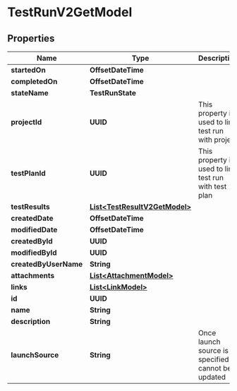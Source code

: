 

# TestRunV2GetModel


## Properties

| Name | Type | Description | Notes |
|------------ | ------------- | ------------- | -------------|
|**startedOn** | **OffsetDateTime** |  |  [optional] |
|**completedOn** | **OffsetDateTime** |  |  [optional] |
|**stateName** | **TestRunState** |  |  |
|**projectId** | **UUID** | This property is used to link test run with project |  |
|**testPlanId** | **UUID** | This property is used to link test run with test plan |  [optional] |
|**testResults** | [**List&lt;TestResultV2GetModel&gt;**](TestResultV2GetModel.md) |  |  [optional] |
|**createdDate** | **OffsetDateTime** |  |  |
|**modifiedDate** | **OffsetDateTime** |  |  [optional] |
|**createdById** | **UUID** |  |  |
|**modifiedById** | **UUID** |  |  [optional] |
|**createdByUserName** | **String** |  |  [optional] |
|**attachments** | [**List&lt;AttachmentModel&gt;**](AttachmentModel.md) |  |  [optional] |
|**links** | [**List&lt;LinkModel&gt;**](LinkModel.md) |  |  [optional] |
|**id** | **UUID** |  |  |
|**name** | **String** |  |  |
|**description** | **String** |  |  [optional] |
|**launchSource** | **String** | Once launch source is specified it cannot be updated |  [optional] |



